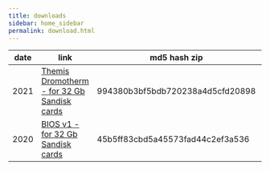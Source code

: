 ```yaml
---
title: downloads
sidebar: home_sidebar
permalink: download.html
---
```

date | link | md5 hash zip | md5 hash img
--|--|--|--
2021 | [Themis Dromotherm - for 32 Gb Sandisk cards](https://drive.google.com/uc?id=1o1-fPAVir6RJTm3YXmyQrn6phPwarYOV&export=download) | 994380b3bf5bdb720238a4d5cfd20898 |  ffe894ce8c7093526aaece9242385e72
2020 | [BIOS v1 - for 32 Gb Sandisk cards](https://drive.google.com/uc?id=1bupTvF8wL5hlDbqJBezgZWMwG7fgJnfB&export=download) | 45b5ff83cbd5a45573fad44c2ef3a536 | d8012c497545175a9cc0a8e2a8cd944c
